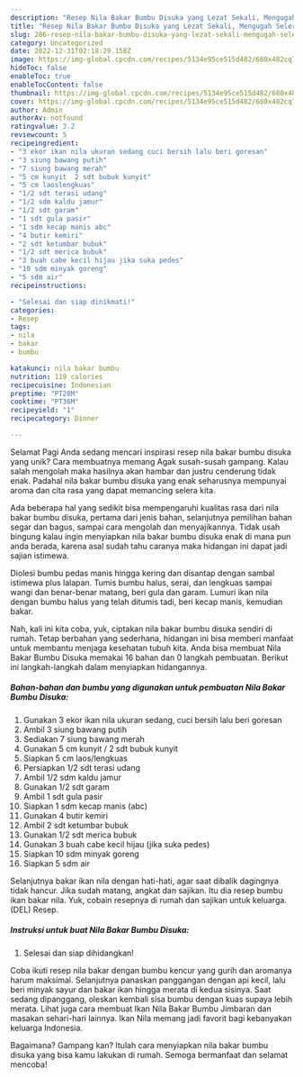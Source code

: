 ```yaml
---
description: "Resep Nila Bakar Bumbu Disuka yang Lezat Sekali, Mengugah Selera"
title: "Resep Nila Bakar Bumbu Disuka yang Lezat Sekali, Mengugah Selera"
slug: 286-resep-nila-bakar-bumbu-disuka-yang-lezat-sekali-mengugah-selera
category: Uncategorized
date: 2022-12-31T02:18:29.158Z
image: https://img-global.cpcdn.com/recipes/5134e95ce515d482/680x482cq70/nila-bakar-bumbu-disuka-foto-resep-utama.jpg
hideToc: false
enableToc: true
enableTocContent: false
thumbnail: https://img-global.cpcdn.com/recipes/5134e95ce515d482/680x482cq70/nila-bakar-bumbu-disuka-foto-resep-utama.jpg
cover: https://img-global.cpcdn.com/recipes/5134e95ce515d482/680x482cq70/nila-bakar-bumbu-disuka-foto-resep-utama.jpg
author: Admin
authorAv: notfound
ratingvalue: 3.2
reviewcount: 5
recipeingredient:
- "3 ekor ikan nila ukuran sedang cuci bersih lalu beri goresan"
- "3 siung bawang putih"
- "7 siung bawang merah"
- "5 cm kunyit  2 sdt bubuk kunyit"
- "5 cm laoslengkuas"
- "1/2 sdt terasi udang"
- "1/2 sdm kaldu jamur"
- "1/2 sdt garam"
- "1 sdt gula pasir"
- "1 sdm kecap manis abc"
- "4 butir kemiri"
- "2 sdt ketumbar bubuk"
- "1/2 sdt merica bubuk"
- "3 buah cabe kecil hijau jika suka pedes"
- "10 sdm minyak goreng"
- "5 sdm air"
recipeinstructions:

- "Selesai dan siap dinikmati!"
categories:
- Resep
tags:
- nila
- bakar
- bumbu

katakunci: nila bakar bumbu 
nutrition: 119 calories
recipecuisine: Indonesian
preptime: "PT28M"
cooktime: "PT36M"
recipeyield: "1"
recipecategory: Dinner

---
```



Selamat Pagi Anda sedang mencari inspirasi resep nila bakar bumbu disuka yang unik? Cara membuatnya memang Agak susah-susah gampang. Kalau salah mengolah maka hasilnya akan hambar dan justru cenderung tidak enak. Padahal nila bakar bumbu disuka yang enak seharusnya mempunyai aroma dan cita rasa yang dapat memancing selera kita.


Ada beberapa hal yang sedikit bisa mempengaruhi kualitas rasa dari nila bakar bumbu disuka, pertama dari jenis bahan, selanjutnya pemilihan bahan segar dan bagus, sampai cara mengolah dan menyajikannya. Tidak usah bingung kalau ingin menyiapkan nila bakar bumbu disuka enak di mana pun anda berada, karena asal sudah tahu caranya maka hidangan ini dapat jadi sajian istimewa.

Diolesi bumbu pedas manis hingga kering dan disantap dengan sambal istimewa plus lalapan. Tumis bumbu halus, serai, dan lengkuas sampai wangi dan benar-benar matang, beri gula dan garam. Lumuri ikan nila dengan bumbu halus yang telah ditumis tadi, beri kecap manis, kemudian bakar.


Nah, kali ini kita coba, yuk, ciptakan nila bakar bumbu disuka sendiri di rumah. Tetap berbahan yang sederhana, hidangan ini bisa memberi manfaat untuk membantu menjaga kesehatan tubuh kita. Anda bisa membuat Nila Bakar Bumbu Disuka memakai 16 bahan dan 0 langkah pembuatan. Berikut ini langkah-langkah dalam menyiapkan hidangannya.

<!--inarticleads1-->

##### Bahan-bahan dan bumbu yang digunakan untuk pembuatan Nila Bakar Bumbu Disuka:

1. Gunakan 3 ekor ikan nila ukuran sedang, cuci bersih lalu beri goresan
1. Ambil 3 siung bawang putih
1. Sediakan 7 siung bawang merah
1. Gunakan 5 cm kunyit / 2 sdt bubuk kunyit
1. Siapkan 5 cm laos/lengkuas
1. Persiapkan 1/2 sdt terasi udang
1. Ambil 1/2 sdm kaldu jamur
1. Gunakan 1/2 sdt garam
1. Ambil 1 sdt gula pasir
1. Siapkan 1 sdm kecap manis (abc)
1. Gunakan 4 butir kemiri
1. Ambil 2 sdt ketumbar bubuk
1. Gunakan 1/2 sdt merica bubuk
1. Gunakan 3 buah cabe kecil hijau (jika suka pedes)
1. Siapkan 10 sdm minyak goreng
1. Siapkan 5 sdm air


Selanjutnya bakar ikan nila dengan hati-hati, agar saat dibalik dagingnya tidak hancur. Jika sudah matang, angkat dan sajikan. Itu dia resep bumbu ikan bakar nila. Yuk, cobain resepnya di rumah dan sajikan untuk keluarga. (DEL) Resep. 

<!--inarticleads2-->

##### Instruksi untuk buat Nila Bakar Bumbu Disuka:


1. Selesai dan siap dihidangkan!

Coba ikuti resep nila bakar dengan bumbu kencur yang gurih dan aromanya harum maksimal. Selanjutnya panaskan panggangan dengan api kecil, lalu beri minyak sayur dan bakar ikan hingga merata di kedua sisinya. Saat sedang dipanggang, oleskan kembali sisa bumbu dengan kuas supaya lebih merata. Lihat juga cara membuat Ikan Nila Bakar Bumbu Jimbaran dan masakan sehari-hari lainnya. Ikan Nila memang jadi favorit bagi kebanyakan keluarga Indonesia. 

Bagaimana? Gampang kan? Itulah cara menyiapkan nila bakar bumbu disuka yang bisa kamu lakukan di rumah. Semoga bermanfaat dan selamat mencoba!
